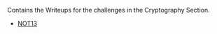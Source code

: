 Contains the Writeups for the challenges in the Cryptography Section.

- [NOT13](https://github.com/ThejusGSajan/GSCTF_Writeups/tree/main/Crypto/NOT13)
